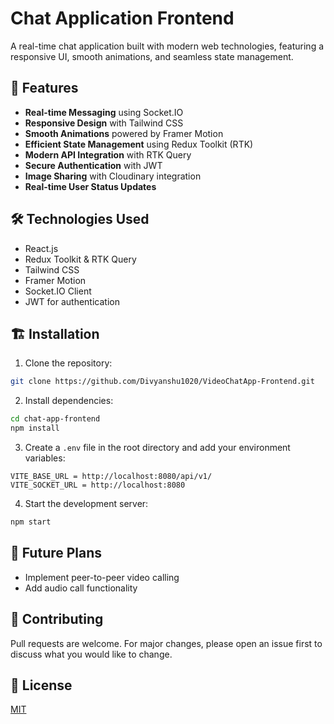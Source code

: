 # Chat Application Frontend

A real-time chat application built with modern web technologies, featuring a responsive UI, smooth animations, and seamless state management.

## 🚀 Features

- **Real-time Messaging** using Socket.IO
- **Responsive Design** with Tailwind CSS
- **Smooth Animations** powered by Framer Motion
- **Efficient State Management** using Redux Toolkit (RTK)
- **Modern API Integration** with RTK Query
- **Secure Authentication** with JWT
- **Image Sharing** with Cloudinary integration
- **Real-time User Status Updates**

## 🛠️ Technologies Used

- React.js
- Redux Toolkit & RTK Query
- Tailwind CSS
- Framer Motion
- Socket.IO Client
- JWT for authentication

## 🏗️ Installation

1. Clone the repository:
```bash
git clone https://github.com/Divyanshu1020/VideoChatApp-Frontend.git
```

2. Install dependencies:
```bash
cd chat-app-frontend
npm install
```

3. Create a `.env` file in the root directory and add your environment variables:
```env
VITE_BASE_URL = http://localhost:8080/api/v1/
VITE_SOCKET_URL = http://localhost:8080
```

4. Start the development server:
```bash
npm start
```

## 🎯 Future Plans

- Implement peer-to-peer video calling
- Add audio call functionality

## 🤝 Contributing

Pull requests are welcome. For major changes, please open an issue first to discuss what you would like to change.

## 📝 License

[MIT](https://choosealicense.com/licenses/mit/)